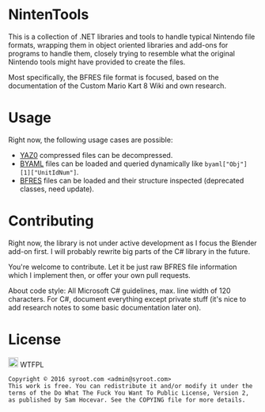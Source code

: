# NintenTools

This is a collection of .NET libraries and tools to handle typical Nintendo file formats, wrapping them in object oriented libraries and add-ons for programs to handle them, closely trying to resemble what the original Nintendo tools might have provided to create the files.

Most specifically, the BFRES file format is focused, based on the documentation of the Custom Mario Kart 8 Wiki and own research.

Usage
=====

Right now, the following usage cases are possible:
- [YAZ0](https://github.com/Syroot/NintenTools/wiki/Yaz0) compressed files can be decompressed.
- [BYAML](https://github.com/Syroot/NintenTools/wiki/BYAML) files can be loaded and queried dynamically like `byaml["Obj"][1]["UnitIdNum"]`.
- [BFRES](https://github.com/Syroot/NintenTools/wiki/BFRES) files can be loaded and their structure inspected (deprecated classes, need update).

Contributing
============

Right now, the library is not under active development as I focus the Blender add-on first. I will probably rewrite big parts of the C# library in the future.

You're welcome to contribute. Let it be just raw BFRES file information which I implement then, or offer your own pull requests.

About code style: All Microsoft C# guidelines, max. line width of 120 characters. For C#, document everything except private stuff (it's nice to add research notes to some basic documentation later on).

License
=======

<a href="http://www.wtfpl.net/"><img src="http://www.wtfpl.net/wp-content/uploads/2012/12/wtfpl.svg" height="20" alt="WTFPL" /></a> WTFPL

    Copyright © 2016 syroot.com <admin@syroot.com>
    This work is free. You can redistribute it and/or modify it under the
    terms of the Do What The Fuck You Want To Public License, Version 2,
    as published by Sam Hocevar. See the COPYING file for more details.
